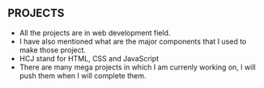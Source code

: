 ## PROJECTS
- All the projects are in web development field.
- I have also mentioned what are the major components that I used to make those project.
- HCJ stand for HTML, CSS and JavaScript
- There are many mega projects in which I am currenly working on, I will push them when I will complete them.